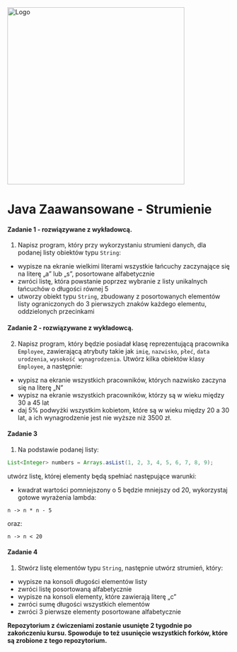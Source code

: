 <img alt="Logo" src="http://coderslab.pl/svg/logo-coderslab.svg" width="400">

#  Java Zaawansowane - Strumienie


#### Zadanie 1 - rozwiązywane z wykładowcą.

1. Napisz program, który przy wykorzystaniu strumieni danych, dla podanej listy obiektów typu `String`:

- wypisze na ekranie wielkimi literami wszystkie łańcuchy zaczynające się na literę „a” lub „s”, posortowane alfabetycznie 
- zwróci listę, która powstanie poprzez wybranie z listy unikalnych łańcuchów o długości równej 5
- utworzy obiekt typu `String`, zbudowany z posortowanych elementów listy ograniczonych do 3 pierwszych znaków każdego elementu, oddzielonych przecinkami

#### Zadanie 2 - rozwiązywane z wykładowcą.

2. Napisz program, który będzie posiadał klasę reprezentującą pracownika `Employee`, zawierającą atrybuty takie jak `imię`, `nazwisko`, `płeć`, `data urodzenia`, `wysokość wynagrodzenia`.
 Utwórz kilka obiektów klasy `Employee`, a następnie:
- wypisz na ekranie wszystkich pracowników, których nazwisko zaczyna się na literę „N”
- wypisz na ekranie wszystkich pracowników, którzy są w wieku między 30 a 45 lat
- daj 5% podwyżki wszystkim kobietom, które są w wieku między 20 a 30 lat, a ich wynagrodzenie jest nie wyższe niż 3500 zł. 

#### Zadanie 3
1. Na podstawie podanej listy:
````java
List<Integer> numbers = Arrays.asList(1, 2, 3, 4, 5, 6, 7, 8, 9);
````
utwórz listę, której elementy będą spełniać następujące warunki:
- kwadrat wartości pomniejszony o 5 będzie mniejszy od 20,
wykorzystaj gotowe wyrażenia lambda:
````
n -> n * n - 5
````
oraz:
````
n -> n < 20
````

#### Zadanie 4

1. Stwórz listę elementów typu `String`, następnie utwórz strumień, który:
- wypisze na konsoli długości elementów listy
- zwróci listę posortowaną alfabetycznie 
- wypisze na konsoli elementy, które zawierają literę „c”
- zwróci sumę długości wszystkich elementów
- zwróci 3 pierwsze elementy posortowane alfabetycznie 


**Repozytorium z ćwiczeniami zostanie usunięte 2 tygodnie po zakończeniu kursu. Spowoduje to też usunięcie wszystkich forków, które są zrobione z tego repozytorium.**
